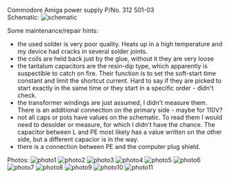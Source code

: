 Commodore Amiga power supply P/No. 312 501-03  
Schematic:
![schematic](/schematic.jpg)

Some maintenance/repair hints:
- the used solder is very poor quality. Heats up in a high temperature and my device had cracks in several solder joints.
- the coils are held back just by the glue, without it they are very loose
- the tantalum capacitors are the resin-dip type, which apparently is suspectible to catch on fire. Their function is to set the soft-start time constant and limit the shortcut current. Hard to say if they are picked to start exactly in the same time or they start in a specific order - didn't check.
- the transformer windings are just assumed, I didn't measure them. There is an additional connection on the primary side - maybe for 110V?
- not all caps or pots have values on the schematic. To read them I would need to desolder or measure, for which I didn't have the chance. The capacitor between L and PE most likely has a value written on the other side, but a different capacior is in the way.
- there is a connection between PE and the computer plug shield.

Photos:
![photo1](/20231202_141452.jpg)
![photo2](/20231202_141509.jpg)
![photo3](/20231202_141521.jpg)
![photo4](/20231202_141543.jpg)
![photo5](/20231202_141554.jpg)
![photo6](/20231202_141603.jpg)
![photo7](/20231202_141610.jpg)
![photo8](/20231202_141620.jpg)
![photo9](/20231202_141635.jpg)
![photo10](/20231202_141647.jpg)
![photo11](/20231202_141724.jpg)
